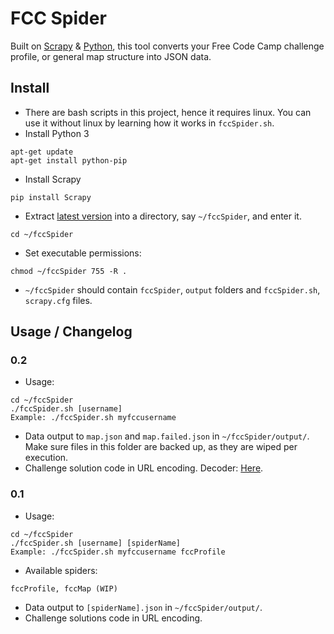# FCC Spider
Built on [Scrapy](https://scrapy.org/) & [Python](https://www.python.org/), this tool converts your Free Code Camp challenge profile, or general map structure into JSON data.

## Install
* There are bash scripts in this project, hence it requires linux. You can use it without linux by learning how it works in `fccSpider.sh`.
* Install Python 3
```
apt-get update
apt-get install python-pip
```
* Install Scrapy
```
pip install Scrapy
```
* Extract [latest version](https://github.com/htko89/FCC-Spider/releases) into a directory, say `~/fccSpider`, and enter it.
```
cd ~/fccSpider
```
* Set executable permissions:
```
chmod ~/fccSpider 755 -R .
```
* `~/fccSpider` should contain `fccSpider`, `output` folders and `fccSpider.sh`, `scrapy.cfg` files.

## Usage / Changelog

### 0.2
* Usage:
```
cd ~/fccSpider
./fccSpider.sh [username]
Example: ./fccSpider.sh myfccusername
```
* Data output to `map.json` and `map.failed.json` in `~/fccSpider/output/`. Make sure files in this folder are backed up, as they are wiped per execution.
* Challenge solution code in URL encoding. Decoder: [Here](http://meyerweb.com/eric/tools/dencoder/).

### 0.1
* Usage:
```
cd ~/fccSpider
./fccSpider.sh [username] [spiderName]
Example: ./fccSpider.sh myfccusername fccProfile
```
* Available spiders:
```
fccProfile, fccMap (WIP)
```
* Data output to `[spiderName].json` in `~/fccSpider/output/`.
* Challenge solutions code in URL encoding.
